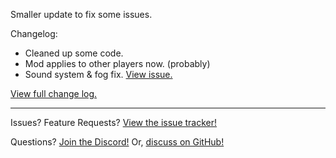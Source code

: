 Smaller update to fix some issues.

Changelog:
- Cleaned up some code.
- Mod applies to other players now. (probably)
- Sound system & fog fix. [View issue.](https://github.com/der-fruhling/create-train-perspective/issues/39)

[View full change log.](https://github.com/der-fruhling/create-train-perspective/compare/v0.2.3...v0.3.0)

---

Issues?
Feature Requests?
[View the issue tracker!](https://github.com/der-fruhling-entertainment/create-train-perspective/issues)

Questions?
[Join the Discord!](https://discord.gg/AyM66DhPKr)
Or,
[discuss on GitHub!](https://github.com/der-fruhling-entertainment/create-train-perspective/discussions)
